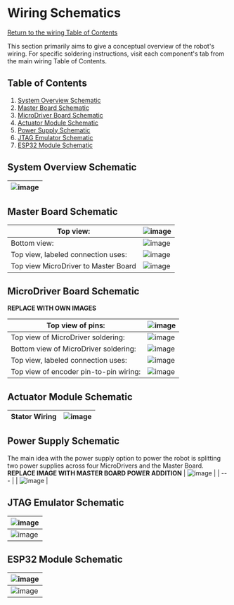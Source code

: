 # Wiring Schematics
[Return to the wiring Table of Contents](https://github.com/EmiliaPsacharopoulos/Quadruped-8dof-Robot/tree/main/Wiring#table-of-contents)

This section primarily aims to give a conceptual overview of the robot's wiring. For specific soldering instructions, visit each component's tab from the main wiring Table of Contents.

## Table of Contents
1. [System Overview Schematic](https://github.com/EmiliaPsacharopoulos/Quadruped-8dof-Robot/blob/main/Wiring/Wiring%20Schematics/README.md#system-overview-schematic)
2. [Master Board Schematic](https://github.com/EmiliaPsacharopoulos/Quadruped-8dof-Robot/blob/main/Wiring/Wiring%20Schematics/README.md#master-board-schematic)
3. [MicroDriver Board Schematic](https://github.com/EmiliaPsacharopoulos/Quadruped-8dof-Robot/blob/main/Wiring/Wiring%20Schematics/README.md#microdriver-board-schematic)
4. [Actuator Module Schematic](https://github.com/EmiliaPsacharopoulos/Quadruped-8dof-Robot/blob/main/Wiring/Wiring%20Schematics/README.md#actuator-module-schematic)
5. [Power Supply Schematic](https://github.com/EmiliaPsacharopoulos/Quadruped-8dof-Robot/blob/main/Wiring/Wiring%20Schematics/README.md#power-supply-schematic)
6. [JTAG Emulator Schematic](https://github.com/EmiliaPsacharopoulos/Quadruped-8dof-Robot/blob/main/Wiring/Wiring%20Schematics/README.md#jtag-emulator-schematic)
7. [ESP32 Module Schematic](https://github.com/EmiliaPsacharopoulos/Quadruped-8dof-Robot/blob/main/Wiring/Wiring%20Schematics/README.md#esp32-module-schematic)

## System Overview Schematic
| ![image](https://user-images.githubusercontent.com/84528674/122087203-75e99280-cdd2-11eb-867f-54bd9c1d92b0.png) |
| --- |

## Master Board Schematic

| Top view: | ![image](https://user-images.githubusercontent.com/84528674/120714237-f1714880-c490-11eb-91ce-914bdff66ef6.png) |
| --- | --- |
| Bottom view: | ![image](https://user-images.githubusercontent.com/84528674/120714423-2aa9b880-c491-11eb-918b-4bcee25e5786.png) |
| Top view, labeled connection uses: | ![image](https://user-images.githubusercontent.com/84528674/120714649-79efe900-c491-11eb-8632-b5b59cf0a7f1.png)| 
| Top view MicroDriver to Master Board | ![image](https://user-images.githubusercontent.com/84528674/120717091-ffc16380-c494-11eb-85ce-e03474413c85.png) |

## MicroDriver Board Schematic
**REPLACE WITH OWN IMAGES**

| Top view of pins: |  ![image](https://user-images.githubusercontent.com/84528674/120715474-a0625400-c492-11eb-9346-d0db1d223dad.png) |
| --- | --- |
| Top view of MicroDriver soldering: | ![image](https://user-images.githubusercontent.com/84528674/120716628-4ebac900-c494-11eb-8485-95e0e24657fd.png) |
| Bottom view of MicroDriver soldering: | ![image](https://user-images.githubusercontent.com/84528674/120715755-0fd84380-c493-11eb-9889-e3a2fb80686b.png) |
| Top view, labeled connection uses: | ![image](https://user-images.githubusercontent.com/84528674/120716922-b5d87d80-c494-11eb-999e-98013a6926a1.png) |
| Top view of encoder pin-to-pin wiring: | ![image](https://user-images.githubusercontent.com/84528674/120715101-1fa35800-c492-11eb-8a02-1d93c382d861.png) |

## Actuator Module Schematic
| Stator Wiring | ![image](https://user-images.githubusercontent.com/84528674/120717294-4c0ca380-c495-11eb-9f7c-e8d0128f54dd.png) |
| --- | --- |

## Power Supply Schematic
The main idea with the power supply option to power the robot is splitting two power supplies across four MicroDrivers and the Master Board. 
**REPLACE IMAGE WITH MASTER BOARD POWER ADDITION**
| ![image](https://user-images.githubusercontent.com/84528674/120664295-d387f180-c458-11eb-8c1a-fc36c6dd8ccf.png) |
| --- |
| ![image](https://user-images.githubusercontent.com/84528674/120674582-3a5dd880-c462-11eb-83c3-c5778c1277d2.png) |

## JTAG Emulator Schematic 
| ![image](https://user-images.githubusercontent.com/84528674/120709638-15ca2680-c48b-11eb-85ed-ee46989f4293.png) |
| --- |
| ![image](https://user-images.githubusercontent.com/84528674/120709690-2bd7e700-c48b-11eb-9ab5-60cec50478d1.png) |

## ESP32 Module Schematic
| ![image](https://user-images.githubusercontent.com/84528674/121087839-eb41db80-c7b2-11eb-88f0-d45fcf2a4cd4.png) |
| --- |
| ![image](https://user-images.githubusercontent.com/84528674/121087937-0b719a80-c7b3-11eb-83a0-433f2a313737.png) |
